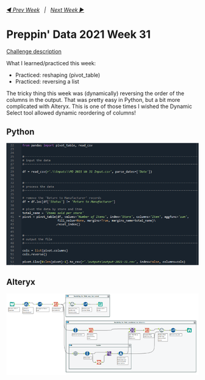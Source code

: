 <h6><a href="..\preppin-data-2021-30\README.md">◀  Prev Week</a>&nbsp;&nbsp;&nbsp;|&nbsp;&nbsp;&nbsp;<a href="..\preppin-data-2021-32\README.md">Next Week  ▶</a></h6>

# Preppin' Data 2021 Week 31

[Challenge description](https://preppindata.blogspot.com/2021/08/2021-week-36-excelling-in-prep.html)

What I learned/practiced this week:
* Practiced: reshaping (pivot_table)
* Practiced: reversing a list

The tricky thing this week was (dynamically) reversing the order of the columns in the output. That was pretty easy in Python, but a bit more complicated with Alteryx. This is one of those times I wished the Dynamic Select tool allowed dynamic reordering of columns!

## Python
<a href="preppin-data-2021-31.py">
<img src="img-python-code-2021-31.png?raw=true" alt="Python code">
</a>

## Alteryx
<a href="preppin-data-2021-31.yxzp">
<img src="img-alteryx-2021-31.png?raw=true" alt="Alteryx workflow">
</a>
